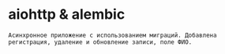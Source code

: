 # aiohttp & alembic

    Асинхронное приложение с использованием миграций. Добавлена регистрация, удаление и обновление записи, поле ФИО.